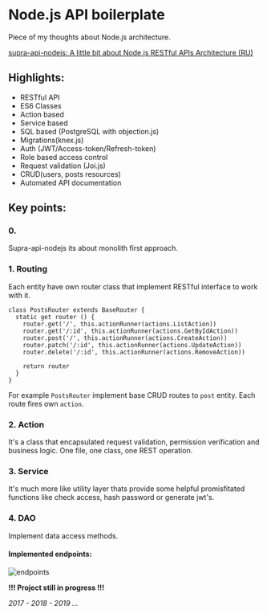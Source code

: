# Node.js API boilerplate

Piece of my thoughts about Node.js architecture.

[supra-api-nodejs: A little bit about Node.js RESTful APIs Architecture (RU)](https://gist.github.com/zmts/6ac57301e2e8e8e9e059e9c087732c05)

## Highlights:
- RESTful API
- ES6 Classes
- Action based
- Service based
- SQL based (PostgreSQL with objection.js)
- Migrations(knex.js)
- Auth (JWT/Access-token/Refresh-token)
- Role based access control
- Request validation (Joi.js)
- CRUD(users, posts resources)
- Automated API documentation

## Key points:
### 0.
Supra-api-nodejs its about monolith first approach.

### 1. Routing
Each entity have own router class that implement RESTful interface to work with it.
```
class PostsRouter extends BaseRouter {
  static get router () {
    router.get('/', this.actionRunner(actions.ListAction))
    router.get('/:id', this.actionRunner(actions.GetByIdAction))
    router.post('/', this.actionRunner(actions.CreateAction))
    router.patch('/:id', this.actionRunner(actions.UpdateAction))
    router.delete('/:id', this.actionRunner(actions.RemoveAction))

    return router
  }
}
``` 
For example `PostsRouter` implement base CRUD routes to `post` entity. Each route fires own `action`. 

### 2. Action
It's a class that encapsulated request validation, permission verification and business logic. One file, one class, one REST operation.

### 3. Service
It's much more like utility layer thats provide some helpful promisfitated functions like check access, hash password or generate jwt's.

### 4. DAO
Implement data access methods.

#### Implemented endpoints:
![endpoints](https://i.imgur.com/GCW47z5.png)

__!!! Project still in progress !!!__

_2017 - 2018 - 2019 ..._
